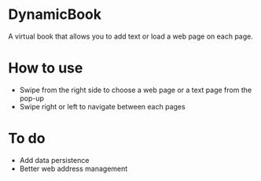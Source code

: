# DynamicBook
A virtual book that allows you to add text or load a web page on each page.

# How to use

  - Swipe from the right side to choose a web page or a text page from the pop-up
  - Swipe right or left to navigate between each pages

# To do

  - Add data persistence
  - Better web address management
